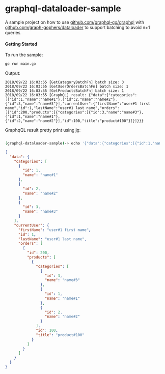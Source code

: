 # graphql-dataloader-sample

A sample project on how to use [github.com/graphql-go/graphql](https://github.com/graphql-go/graphql) with [github.com/graph-gophers/dataloader](https://github.com/graph-gophers/dataloader) to support batching to avoid n+1 queries.

#### Getting Started

To run the sample:
```bash
go run main.go
```

Output:
```
2018/09/22 16:03:55 [GetCategoryBatchFn] batch size: 3
2018/09/22 16:03:55 [GetUserOrdersBatchFn] batch size: 1
2018/09/22 16:03:55 [GetProductsBatchFn] batch size: 1
2018/09/22 16:03:55 [GraphQL] result: {"data":{"categories":[{"id":1,"name":"name#1"},{"id":2,"name":"name#2"},{"id":3,"name":"name#3"}],"currentUser":{"firstName":"user#1 first name","id":1,"lastName":"user#1 last name","orders":[{"id":200,"products":[{"categories":[{"id":3,"name":"name#3"},{"id":1,"name":"name#1"},{"id":2,"name":"name#2"}],"id":100,"title":"product#100"}]}]}}}
```

GraphqQL result pretty print using [jq](https://github.com/stedolan/jq):
```bash

(graphql-dataloader-sample)-> echo '{"data":{"categories":[{"id":1,"name":"name#1"},{"id":2,"name":"name#2"},{"id":3,"name":"name#3"}],"currentUser":{"firstName":"user#1 first name","id":1,"lastName":"user#1 last name","orders":[{"id":200,"products":[{"categories":[{"id":3,"name":"name#3"},{"id":1,"name":"name#1"},{"id":2,"name":"name#2"}],"id":100,"title":"product#100"}]}]}}}' | jq
```

```json
{
  "data": {
    "categories": [
      {
        "id": 1,
        "name": "name#1"
      },
      {
        "id": 2,
        "name": "name#2"
      },
      {
        "id": 3,
        "name": "name#3"
      }
    ],
    "currentUser": {
      "firstName": "user#1 first name",
      "id": 1,
      "lastName": "user#1 last name",
      "orders": [
        {
          "id": 200,
          "products": [
            {
              "categories": [
                {
                  "id": 3,
                  "name": "name#3"
                },
                {
                  "id": 1,
                  "name": "name#1"
                },
                {
                  "id": 2,
                  "name": "name#2"
                }
              ],
              "id": 100,
              "title": "product#100"
            }
          ]
        }
      ]
    }
  }
}
```

